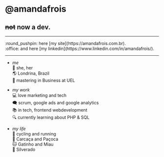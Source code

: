 # @amandafrois 
<h2><s>not</s> now a dev. </h2>
<hr>
:round_pushpin: here [my site](https://amandafrois.com.br). <br>
:office: and here [my linkedin](https://www.linkedin.com/in/amandafrois/). <br>
<hr>

-  _me_<br>
:woman: she, her <br>
:earth_americas: Londrina, Brazil<br>
:office: mastering in Business at UEL<br>

- _my work_<br>
:computer: love marketing and tech<br>
:left_speech_bubble: scrum, google ads and google analytics<br>
:books: in tech, frontend webdevelopment <br>
:mag: currently learning about PHP & SQL <br>

- _my life_<br>
:mountain_bicyclist: cycling and running<br>
:dog: Carcaça and Paçoca<br>
:cat: Gatinho and Miau<br>
:horse: Silverado<br>
